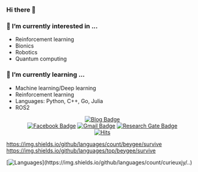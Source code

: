 ### Hi there 👋

### 🔭 I’m currently interested in ...
* Reinforcement learning
* Bionics
* Robotics
* Quantum computing

### 🌱 I’m currently learning ...
* Machine learning/Deep learning
* Reinforcement learning
* Languages: Python, C++, Go, Julia
* ROS2

<div align=center>
	
[![Blog Badge](http://img.shields.io/badge/Blog-black?style=flat-square&logo=github&link=https://curieuxjy.github.io/)](https://curieuxjy.github.io/)	
[![Facebook Badge](https://img.shields.io/badge/facebook-1877f2?style=flat-square&logo=facebook&logoColor=white&link=https://www.facebook.com/jungyeon.lee.5667/)](https://www.facebook.com/jungyeon.lee.5667/)
[![Gmail Badge](https://img.shields.io/badge/Gmail-d14836?style=flat-square&logo=Gmail&logoColor=white&link=mailto:curieuxjy@gmail.com)](mailto:curieuxjy@gmail.com)
[![Research Gate Badge](http://img.shields.io/badge/ResearchGate-00CCBB?style=flat-square&logo=data/researchgate.svg&link=https://www.researchgate.net/profile/Jungyeon_Lee5)](https://www.researchgate.net/profile/Jungyeon_Lee5)	
[![Hits](https://hits.seeyoufarm.com/api/count/incr/badge.svg?url=https%3A%2F%2Fgithub.com%2Fcurieuxjy)](https://hits.seeyoufarm.com)

</div>

https://img.shields.io/github/languages/count/beygee/survive
https://img.shields.io/github/languages/top/beygee/survive

[![Languages](https://img.shields.io/github/languages/count/curieuxjy/..)](https://img.shields.io/github/languages/count/curieuxjy/..)
